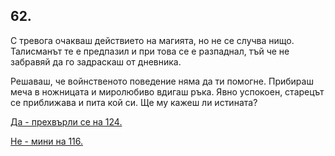 ## 62.

С тревога очакваш действието на магията, но не се случва нищо.
Талисманът те е предпазил и при това се е разпаднал, тъй че не
забравяй да го задраскаш от дневника.

Решаваш, че войнственото поведение няма да ти помогне. Прибираш
меча в ножницата и миролюбиво вдигаш ръка. Явно успокоен,
старецът се приближава и пита кой си. Ще му кажеш ли истината?

[Да - прехвърли се на 124.](./124)

[Не - мини на 116.](./116)
    